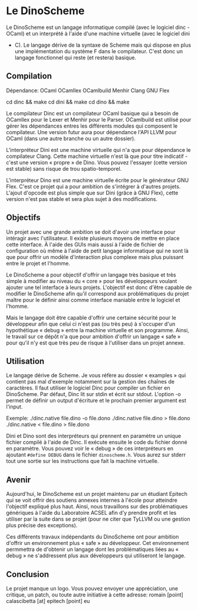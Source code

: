 # Le DinoScheme

Le DinoScheme est un langage informatique compilé (avec le logiciel dinc -
OCaml) et un interprété à l'aide d'une machine virtuelle (avec le logiciel dini
- C). Le langage dérive de la syntaxe de Scheme mais qui dispose en plus une
implémentation du système F dans le compilateur. C'est donc un langage
fonctionnel qui reste (et restera) basique.

## Compilation

Dépendance:
  OCaml
  OCamllex
  OCamlbuild
  Menhir
  Clang
  GNU Flex

cd dinc && make
cd dini && make
cd dino && make

Le compilateur Dinc est un compilateur OCaml basique qui a besoin de OCamllex
pour le Lexer et Menhir pour le Parser. OCamlbuild est utilisé pour gérer les
dépendances entres les différents modules qui composent le compilateur.
Une version futur aura pour dépendance l'API LLVM pour OCaml (dans une autre
branche ou un autre dossier).

L'interpréteur Dini est une machine virtuelle qui n'a que pour dépendance le
compilateur Clang. Cette machine virtuelle n'est là que pour titre indicatif -
c'est une version « propre » de Dino. Vous pouvez l'essayer (cette version est
stable) sans risque de trou spatio-temporel.

L'interpréteur Dino est une machine virtuelle écrite pour le générateur GNU
Flex. C'est ce projet qui a pour ambition de s'intégrer à d'autres projets.
L'ajout d'opcode est plus simple que sur Dini (grâce à GNU Flex), cette version
n'est pas stable et sera plus sujet à des modifications.

## Objectifs

Un projet avec une grande ambition se doit d'avoir une interface pour intéragir
avec l'utilisateur. Il existe plusieurs moyens de mettre en place cette
interface. À l'aide des GUIs mais aussi à l'aide de fichier de configuration où
même à l'aide de petit langage informatique qui ne sont là que pour offrir un
modèle d'interaction plus complexe mais plus puissant entre le projet et
l'homme.

Le DinoScheme a pour objectif d'offrir un langage très basique et très simple à
modifier au niveau du « core » pour les développeurs voulant ajouter une tel
interface à leurs projets. L'objectif est donc d'être capable de modifier le
DinoScheme afin qu'il correspond aux problématiques du projet maître pour le
définir ainsi comme interface maniable entre le logiciel et l'homme.

Mais le langage doit être capable d'offrir une certaine sécurité pour le
développeur afin que celui ci n'est pas (ou très peu) à s'occuper d'un
hypothétique « debug » entre la machine virtuelle et son programme. Ainsi, le
travail sur ce dépôt n'a que pour ambition d'offrir un langage « safe » pour
qu'il n'y est que très peu de risque à l'utiliser dans un projet annexe.

## Utilisation

Le langage dérive de Scheme. Je vous réfère au dossier « examples » qui contient
pas mal d'exemple notamment sur la gestion des chaînes de caractères. Il faut
utiliser le logiciel Dinc pour compiler un fichier en DinoScheme. Par défaut,
Dinc lit sur stdin et écrit sur stdout. L'option -o permet de définir un output
d'écriture et le prochain premier argument est l'input.

Exemple:
./dinc.native file.dino -o file.dono
./dinc.native file.dino > file.dono
./dinc.native < file.dino > file.dono

Dini et Dino sont des interpréteurs qui prennent en paramètre un unique fichier
compilé à l'aide de Dinc. Il exécute ensuite le code du fichier donné en
paramètre. Vous pouvez voir le « debug » de ces interpréteurs en ajoutant
`#define DEBUG` dans le fichier `dinoscheme.h`. Vous aurez sur stderr tout une
sortie sur les instructions que fait la machine virtuelle.

## Avenir

Aujourd'hui, le DinoScheme est un projet maintenu par un étudiant Epitech qui se
voit offrir des soutiens annexes internes à l'école pour atteindre l'objectif
expliqué plus haut. Ainsi, nous travaillons sur des problématiques génériques à
l'aide du Laboratoire ACSEL afin d'y prendre profit et les utiliser par la suite
dans se projet (pour ne citer que TyLLVM ou une gestion plus précise des
exceptions).

Ces différents travaux indépendants du DinoScheme ont pour ambition d'offrir un
environnement plus « safe » au développeur. Cet environnement permmettra de
d'obtenir un langage dont les problématiques liées au « debug » ne s'addressent
plus aux développeurs qui utiliseront le langage.

## Conclusion

Le projet manque un logo. Vous pouvez envoyer une appréciation, une critique, un
patch, ou toute autre initiative à cette adresse:
romain [point] calascibetta [at] epitech [point] eu
